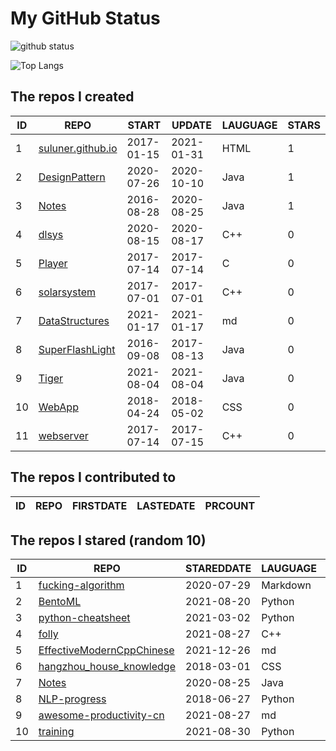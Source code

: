 # My GitHub Status

<img src="https://github-readme-stats-1.yihong0618.vercel.app/api?username=ThaddeusJiang&show_icons=true&&&hide_title=true&count_private=true" alt="github status" />

![Top Langs](https://github-readme-stats-1.yihong0618.vercel.app/api/top-langs/?username=ThaddeusJiang&layout=compact)

<!--START_SECTION:my_github-->
## The repos I created
| ID |                               REPO                                |   START    |   UPDATE   | LAUGUAGE | STARS |
|----|-------------------------------------------------------------------|------------|------------|----------|-------|
|  1 | [suluner.github.io](https://github.com/suluner/suluner.github.io) | 2017-01-15 | 2021-01-31 | HTML     |     1 |
|  2 | [DesignPattern](https://github.com/suluner/DesignPattern)         | 2020-07-26 | 2020-10-10 | Java     |     1 |
|  3 | [Notes](https://github.com/suluner/Notes)                         | 2016-08-28 | 2020-08-25 | Java     |     1 |
|  4 | [dlsys](https://github.com/suluner/dlsys)                         | 2020-08-15 | 2020-08-17 | C++      |     0 |
|  5 | [Player](https://github.com/suluner/Player)                       | 2017-07-14 | 2017-07-14 | C        |     0 |
|  6 | [solarsystem](https://github.com/suluner/solarsystem)             | 2017-07-01 | 2017-07-01 | C++      |     0 |
|  7 | [DataStructures](https://github.com/suluner/DataStructures)       | 2021-01-17 | 2021-01-17 | md       |     0 |
|  8 | [SuperFlashLight](https://github.com/suluner/SuperFlashLight)     | 2016-09-08 | 2017-08-13 | Java     |     0 |
|  9 | [Tiger](https://github.com/suluner/Tiger)                         | 2021-08-04 | 2021-08-04 | Java     |     0 |
| 10 | [WebApp](https://github.com/suluner/WebApp)                       | 2018-04-24 | 2018-05-02 | CSS      |     0 |
| 11 | [webserver](https://github.com/suluner/webserver)                 | 2017-07-14 | 2017-07-15 | C++      |     0 |

## The repos I contributed to
| ID | REPO | FIRSTDATE | LASTEDATE | PRCOUNT |
|----|------|-----------|-----------|---------|

## The repos I stared (random 10)
| ID |                                         REPO                                         | STAREDDATE | LAUGUAGE | LATESTUPDATE |
|----|--------------------------------------------------------------------------------------|------------|----------|--------------|
|  1 | [fucking-algorithm](https://github.com/labuladong/fucking-algorithm)                 | 2020-07-29 | Markdown | 2022-01-15   |
|  2 | [BentoML](https://github.com/bentoml/BentoML)                                        | 2021-08-20 | Python   | 2022-01-14   |
|  3 | [python-cheatsheet](https://github.com/gto76/python-cheatsheet)                      | 2021-03-02 | Python   | 2022-01-15   |
|  4 | [folly](https://github.com/facebook/folly)                                           | 2021-08-27 | C++      | 2022-01-14   |
|  5 | [EffectiveModernCppChinese](https://github.com/kelthuzadx/EffectiveModernCppChinese) | 2021-12-26 | md       | 2022-01-14   |
|  6 | [hangzhou_house_knowledge](https://github.com/houshanren/hangzhou_house_knowledge)   | 2018-03-01 | CSS      | 2022-01-14   |
|  7 | [Notes](https://github.com/suluner/Notes)                                            | 2020-08-25 | Java     | 2020-08-25   |
|  8 | [NLP-progress](https://github.com/sebastianruder/NLP-progress)                       | 2018-06-27 | Python   | 2022-01-14   |
|  9 | [awesome-productivity-cn](https://github.com/eastlakeside/awesome-productivity-cn)   | 2021-08-27 | md       | 2022-01-13   |
| 10 | [training](https://github.com/mlcommons/training)                                    | 2021-08-30 | Python   | 2022-01-13   |

<!--END_SECTION:my_github-->